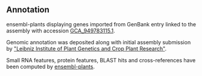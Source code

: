 **Annotation**
----------

ensembl-plants displaying genes imported from GenBank entry linked to the assembly with accession [GCA\_949783115.1](http://www.ebi.ac.uk/ena/data/view/GCA_949783115.1).

Genomic annotation was deposited along with initial assembly submission by ["Leibniz Institute of Plant Genetics and Crop Plant Research"](URL_GOES_HERE).

Small RNA features, protein features, BLAST hits and cross-references have been
computed by [ensembl-plants](https://plants.ensembl.org/info/genome/annotation/index.html).
